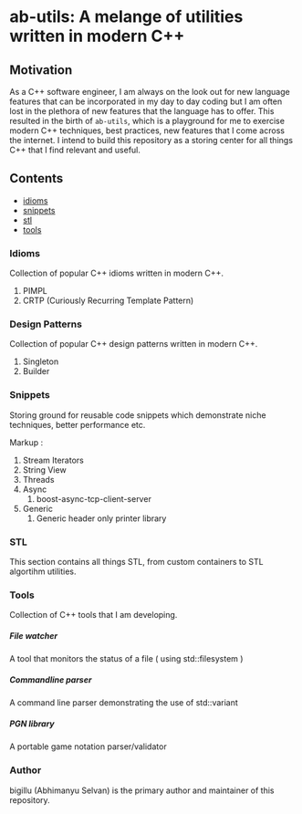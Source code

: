 # ab-utils: A melange of utilities written in modern C++

## Motivation
As a C++ software engineer, I am always on the look out for new language features that can be incorporated in my day to day coding but I am often lost in the plethora of new features that the language has to offer. This resulted in the birth of `ab-utils`, which is a playground for me to exercise modern C++ techniques, best practices, new features that I come across the internet. I intend to build this repository as a storing center for all things C++ that I find relevant and useful.


## Contents
- [idioms](###Idioms)
- [snippets](###Snippets)
- [stl](###STL)
- [tools](#Tools)


### Idioms

Collection of popular C++ idioms written in modern C++.

1. PIMPL
2. CRTP (Curiously Recurring Template Pattern)

### Design Patterns

Collection of popular C++ design patterns written in modern C++.

1. Singleton
2. Builder

### Snippets

Storing ground for reusable code snippets which demonstrate niche techniques, better performance etc.

Markup :
1. Stream Iterators
2. String View
3. Threads
4. Async
   1. boost-async-tcp-client-server
5. Generic
   1. Generic header only printer library

### STL
This section contains all things STL, from custom containers to STL algortihm utilities.


### Tools
Collection of C++ tools that I am developing.

##### File watcher
A tool that monitors the status of a file ( using std::filesystem )

##### Commandline parser
A command line parser demonstrating the use of std::variant

##### PGN library
A portable game notation parser/validator

### Author
bigillu (Abhimanyu Selvan) is the primary author and maintainer of this repository.

